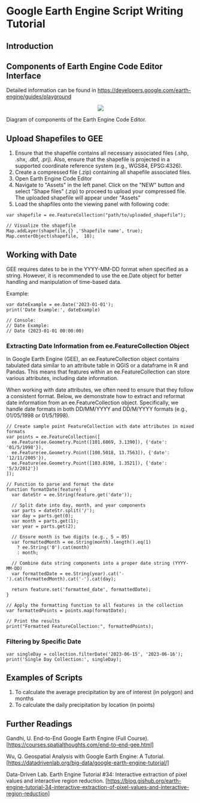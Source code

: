 # Google Earth Engine Script Writing Tutorial

## Introduction

## Components of Earth Engine Code Editor Interface
Detailed information can be found in https://developers.google.com/earth-engine/guides/playground

<p align="center">
  <img src="https://developers.google.com/static/earth-engine/images/Code_editor_diagram.png">
  
  Diagram of components of the Earth Engine Code Editor.
</p>


## Upload Shapefiles to GEE
1. Ensure that the shapefile contains all necessary associated files (.shp, .shx, .dbf, .prj). Also, ensure that the shapefile is projected in a supported coordinate reference system (e.g., WGS84, EPSG:4326).
2. Create a compressed file (.zip) containing all shapefile associated files.
3. Open Earth Engine Code Editor
4. Navigate to "Assets" in the left panel. Click on the "NEW" button and select "Shape files" (.zip) to proceed to upload your compressed file. The uploaded shapefile will appear under "Assets"
5. Load the shapfiles onto the viewing panel with following code:


```
var shapefile = ee.FeatureCollection("path/to/uploaded_shapefile");

// Visualize the shapefile
Map.addLayer(shapefile,{} ,'Shapefile name', true);
Map.centerObject(shapefile,  10);  
```


## Working with Date
GEE requires dates to be in the YYYY-MM-DD format when specified as a string. However, it is recommended to use the ee.Date object for better handling and manipulation of time-based data.

Example:
```
var dateExample = ee.Date('2023-01-01');
print('Date Example:', dateExample)

// Console:
// Date Example:
// Date (2023-01-01 00:00:00)

```

### Extracting Date Information from ee.FeatureCollection Object
In Google Earth Engine (GEE), an ee.FeatureCollection object contains tabulated data similar to an attribute table in QGIS or a dataframe in R and Pandas. This means that features within an ee.FeatureCollection can store various attributes, including date information.

When working with date attributes, we often need to ensure that they follow a consistent format. Below, we demonstrate how to extract and reformat date information from an ee.FeatureCollection object. Specifically, we handle date formats in both DD/MM/YYYY and DD/M/YYYY formats (e.g., 01/05/1998 or 01/5/1998).

```
// Create sample point FeatureCollection with date attributes in mixed formats
var points = ee.FeatureCollection([
  ee.Feature(ee.Geometry.Point([101.6869, 3.1390]), {'date': '01/5/1998'}),
  ee.Feature(ee.Geometry.Point([100.5018, 13.7563]), {'date': '12/11/2005'}),
  ee.Feature(ee.Geometry.Point([103.8198, 1.3521]), {'date': '5/3/2012'})
]);

// Function to parse and format the date
function formatDate(feature) {
  var dateStr = ee.String(feature.get('date'));
  
  // Split date into day, month, and year components
  var parts = dateStr.split('/');
  var day = parts.get(0);
  var month = parts.get(1);
  var year = parts.get(2);
  
  // Ensure month is two digits (e.g., 5 → 05)
  var formattedMonth = ee.String(month).length().eq(1)
    ? ee.String('0').cat(month)
    : month;

  // Combine date string components into a proper date string (YYYY-MM-DD) 
  var formattedDate = ee.String(year).cat('-').cat(formattedMonth).cat('-').cat(day);
  
  return feature.set('formatted_date', formattedDate);
}

// Apply the formatting function to all features in the collection
var formattedPoints = points.map(formatDate);

// Print the results
print("Formatted FeatureCollection:", formattedPoints);
```

### Filtering by Specific Date
```
var singleDay = collection.filterDate('2023-06-15', '2023-06-16');
print('Single Day Collection:', singleDay);
```



## Examples of Scripts
1. To calculate the average precipitation by are of interest (in polygon) and months
2. To calculate the daily precipitation by location (in points)

## Further Readings
Gandhi, U. End-to-End Google Earth Engine (Full Course). [https://courses.spatialthoughts.com/end-to-end-gee.html]

Wu, Q. Geospatial Analysis with Google Earth Engine: A Tutorial. [https://datadrivenlab.org/big-data/google-earth-engine-tutorial/]

Data-Driven Lab. Earth Engine Tutorial #34: Interactive extraction of pixel values and interactive region reduction. [https://blog.gishub.org/earth-engine-tutorial-34-interactive-extraction-of-pixel-values-and-interactive-region-reduction]
